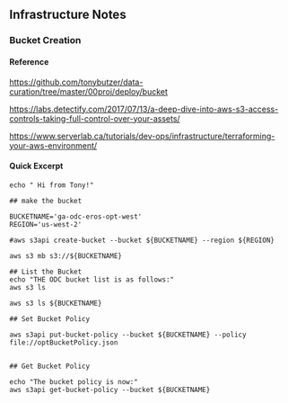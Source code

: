 ## Infrastructure Notes

### Bucket Creation

#### Reference

https://github.com/tonybutzer/data-curation/tree/master/00proj/deploy/bucket

https://labs.detectify.com/2017/07/13/a-deep-dive-into-aws-s3-access-controls-taking-full-control-over-your-assets/


https://www.serverlab.ca/tutorials/dev-ops/infrastructure/terraforming-your-aws-environment/

#### Quick Excerpt

```
echo " Hi from Tony!"

## make the bucket

BUCKETNAME='ga-odc-eros-opt-west'
REGION='us-west-2'

#aws s3api create-bucket --bucket ${BUCKETNAME} --region ${REGION}

aws s3 mb s3://${BUCKETNAME}

## List the Bucket
echo "THE ODC bucket list is as follows:"
aws s3 ls

aws s3 ls ${BUCKETNAME}

## Set Bucket Policy

aws s3api put-bucket-policy --bucket ${BUCKETNAME} --policy file://optBucketPolicy.json


## Get Bucket Policy

echo "The bucket policy is now:"
aws s3api get-bucket-policy --bucket ${BUCKETNAME}
```
